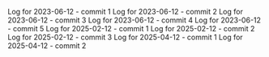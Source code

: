 Log for 2023-06-12 - commit 1
Log for 2023-06-12 - commit 2
Log for 2023-06-12 - commit 3
Log for 2023-06-12 - commit 4
Log for 2023-06-12 - commit 5
Log for 2025-02-12 - commit 1
Log for 2025-02-12 - commit 2
Log for 2025-02-12 - commit 3
Log for 2025-04-12 - commit 1
Log for 2025-04-12 - commit 2
